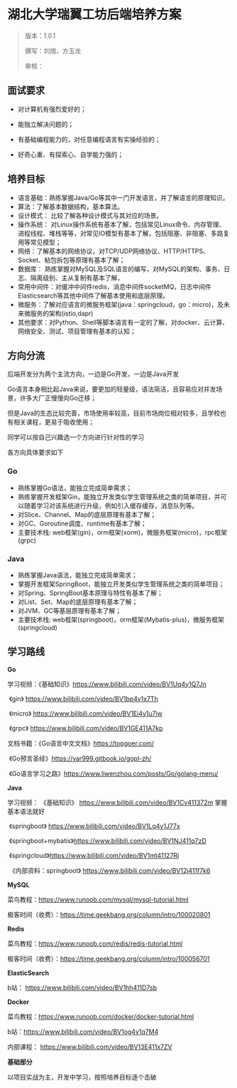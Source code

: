 

# 湖北大学瑞翼工坊后端培养方案

> 版本：1.0.1 
>
> 撰写：刘旭，方玉龙
>
> 审核：

## 面试要求

- 对计算机有强烈爱好的；

- 能独立解决问题的；

- 有基础编程能力的，对任意编程语言有实操经验的；

- 好奇心重、有探索心、自学能力强的；

  

## 培养目标

- 语言基础：熟练掌握Java/Go等其中一门开发语言，并了解语言的原理知识。
- 算法：了解基本数据结构，基本算法。
- 设计模式： 比较了解各种设计模式与其对应的场景。
- 操作系统： 对Linux操作系统有基本了解，包括常见Linux命令、内存管理、进程线程、堆栈等等，对常见IO模型有基本了解，包括阻塞、非阻塞、多路复用等常见模型；
- 网络：了解基本的网络协议，对TCP/UDP网络协议、HTTP/HTTPS、Socket、粘包拆包等原理有基本了解；
- 数据库： 熟练掌握对MySQL及SQL语言的编写，对MySQL的架构、事务、日志、隔离级别、主从复制有基本了解，
- 常用中间件：对缓冲中间件redis，消息中间件socketMQ，日志中间件Elasticsearch等其他中间件了解基本使用和底层原理。
- 微服务：了解对应语言的微服务框架(java：springcloud，go：micro)，及未来微服务的架构(istio,dapr)
- 其他要求：对Python、Shell等脚本语言有一定的了解，对docker、云计算、网络安全、测试、项目管理有基本的认知；



## 方向分流

后端开发分为两个主流方向，一边是Go开发，一边是Java开发

Go语言本身相比起Java来说，要更加的轻量级，语法简洁，且容易应对并发场景，许多大厂正慢慢向Go迁移；

但是Java的生态比较完善，市场使用率较高，目前市场岗位相对较多，且学校也有相关课程，更易于吸收使用；

同学可以按自己兴趣选一个方向进行针对性的学习

各方向具体要求如下

### Go

- 熟练掌握Go语法，能独立完成简单需求；
- 熟练掌握开发框架Gin，能独立开发类似学生管理系统之类的简单项目，并可以随着学习对该系统进行升级，例如引入缓存缓存，消息队列等。
- 对Slice、Channel、Map的底层原理有基本了解；
- 对GC、Goroutine调度、runtime有基本了解；
- 主要技术栈: web框架(gin)，orm框架(xorm)，微服务框架(micro)，rpc框架(grpc)



### Java

- 熟练掌握Java语法，能独立完成简单需求；
- 掌握开发框架SpringBoot，能独立开发类似学生管理系统之类的简单项目；
- 对Spring、SpringBoot基本原理与特性有基本了解；
- 对List、Set、Map的底层原理有基本了解；
- 对JVM、GC等基层原理有基本了解；
- 主要技术栈: web框架(springboot)，orm框架(Mybatis-plus)，微服务框架(springcloud)



## 学习路线

**Go**

学习视频：《基础知识》https://www.bilibili.com/video/BV1Uq4y1Q7Jn

​					《gin》 https://www.bilibili.com/video/BV1bp4y1x7Th

​					《micro》 https://www.bilibili.com/video/BV1Ei4y1u7iw

​					 《grpc》 https://www.bilibili.com/video/BV1GE411A7kp

文档书籍：《Go语言中文文档》https://topgoer.com/

​					《Go预言圣经》https://yar999.gitbook.io/gopl-zh/

​					《Go语言学习之路》https://www.liwenzhou.com/posts/Go/golang-menu/



**Java**

学习视频：  《基础知识》 https://www.bilibili.com/video/BV1Cv411372m 掌握基本语法就好

​					《springboot》 https://www.bilibili.com/video/BV1Lq4y1J77x

​					《springboot+mybatis》https://www.bilibili.com/video/BV1NJ411q7zD

​					《springcloud》https://www.bilibili.com/video/BV1mt41127Rj

​					 《内部资料：springboot》 https://www.bilibili.com/video/BV12j411f7k6



**MySQL**

菜鸟教程：https://www.runoob.com/mysql/mysql-tutorial.html

极客时间（收费）：https://time.geekbang.org/column/intro/100020801



**Redis**

菜鸟教程：https://www.runoob.com/redis/redis-tutorial.html

极客时间（收费）：https://time.geekbang.org/column/intro/100056701



**ElasticSearch**

b站： https://www.bilibili.com/video/BV1hh411D7sb



**Docker**

菜鸟教程：https://www.runoob.com/docker/docker-tutorial.html

b站：https://www.bilibili.com/video/BV1og4y1q7M4

内部课程： https://www.bilibili.com/video/BV13E411x7ZV



**基础部分**

以项目实战为主，开发中学习，按照培养目标逐个击破